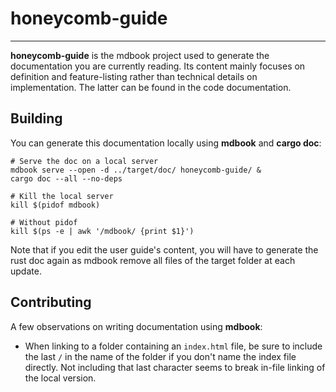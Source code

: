 # honeycomb-guide

---

**honeycomb-guide** is the mdbook project used to generate the documentation you are
currently reading. Its content mainly focuses on definition and feature-listing 
rather than technical details on implementation. The latter can be found in the code 
documentation.

## Building


You can generate this documentation locally using **mdbook** and **cargo doc**:

```shell
# Serve the doc on a local server
mdbook serve --open -d ../target/doc/ honeycomb-guide/ &
cargo doc --all --no-deps

# Kill the local server
kill $(pidof mdbook) 

# Without pidof
kill $(ps -e | awk '/mdbook/ {print $1}')
```

Note that if you edit the user guide's content, you will have to generate the rust doc 
again as mdbook remove all files of the target folder at each update.

## Contributing

A few observations on writing documentation using **mdbook**:

- When linking to a folder containing an `index.html` file, be sure to include the last 
  `/` in the name of the folder if you don't name the index file directly. Not including 
  that last character seems to break in-file linking of the local version.